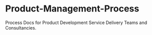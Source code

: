 # Product-Management-Process
Process Docs for Product Development Service Delivery Teams and Consultancies.
